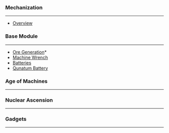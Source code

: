 ### Mechanization
***
* [Overview](https://github.com/ImCoolYeah105/Mechanization/wiki)

### Base Module
***
* [Ore Generation](https://github.com/ImCoolYeah105/Mechanization/wiki/Ore-Generation)*
* [Machine Wrench](https://github.com/ImCoolYeah105/Mechanization/wiki/Machine-Wrench)
* [Batteries](https://github.com/ImCoolYeah105/Mechanization/wiki/Batteries)
* [Qunatum Battery](https://github.com/ImCoolYeah105/Mechanization/wiki/Quantum-Battery)

### Age of Machines
***

### Nuclear Ascension
***

### Gadgets
***